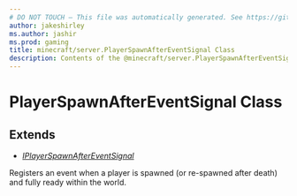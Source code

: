 ```yaml
---
# DO NOT TOUCH — This file was automatically generated. See https://github.com/mojang/minecraftapidocsgenerator to modify descriptions, examples, etc.
author: jakeshirley
ms.author: jashir
ms.prod: gaming
title: minecraft/server.PlayerSpawnAfterEventSignal Class
description: Contents of the @minecraft/server.PlayerSpawnAfterEventSignal class.
---
```

# PlayerSpawnAfterEventSignal Class

## Extends
- [*IPlayerSpawnAfterEventSignal*](IPlayerSpawnAfterEventSignal.md)

Registers an event when a player is spawned (or re-spawned after death) and fully ready within the world.
